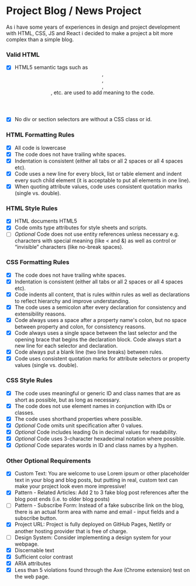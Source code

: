 # Project Blog / News Project
As i have some years of experiences in design and project development with HTML, CSS, JS and React i decided to make a project a bit more complex than a simple blog.

### Valid HTML
- [x] HTML5 semantic tags such as <header>, <footer>, <article>, <section> , etc. are used to add meaning to the code.
- [x] No div or section selectors are without a CSS class or id.

### HTML Formatting Rules
- [x] All code is lowercase
- [x] The code does not have trailing white spaces.
- [x] Indentation is consistent (either all tabs or all 2 spaces or all 4 spaces etc).
- [x] Code uses a new line for every block, list or table element and indent every such child element (it is acceptable to put all elements in one line).
- [x] When quoting attribute values, code uses consistent quotation marks (single vs. double).

### HTML Style Rules
- [x] HTML documents HTML5 <!doctype html>
- [x] Code omits type attributes for style sheets and scripts.
- [ ] *Optional* Code does not use entity references unless necessary e.g. characters with special meaning (like < and &) as well as control or “invisible” characters (like no-break spaces).

### CSS Formatting Rules
- [x] The code does not have trailing white spaces.
- [x] Indentation is consistent (either all tabs or all 2 spaces or all 4 spaces etc).
- [x] Code indents all content, that is rules within rules as well as declarations to reflect hierarchy and improve understanding.
- [x] The code uses a semicolon after every declaration for consistency and extensibility reasons.
- [x] Code always uses a space after a property name's colon, but no space between property and colon, for consistency reasons.
- [x] Code always uses a single space between the last selector and the opening brace that begins the declaration block. Code always start a new line for each selector and declaration.
- [x] Code always put a blank line (two line breaks) between rules.
- [x] Code uses consistent quotation marks for attribute selectors or property values (single vs. double).

### CSS Style Rules	
- [x] The code uses meaningful or generic ID and class names that are as short as possible, but as long as necessary.
- [x] The code does not use element names in conjunction with IDs or classes.
- [x] The code uses shorthand properties where possible.
- [x] *Optional* Code omits unit specification after 0 values.
- [x] *Optional* Code includes leading 0s in decimal values for readability.
- [x] *Optional* Code uses 3-character hexadecimal notation where possible.
- [x] *Optional* Code separates words in ID and class names by a hyphen.

### Other Optional Requirements
- [x] Custom Text: You are welcome to use Lorem ipsum or other placeholder text in your blog and blog posts, but putting in real, custom text can make your project look even more impressive!
- [x] Pattern - Related Articles: Add 2 to 3 fake blog post references after the blog post ends (i.e. to older blog posts)
- [ ] Pattern - Subscribe Form: Instead of a fake subscribe link on the blog, there is an actual form area with name and email - input fields and a subscribe button.
- [x] Project URL: Project is fully deployed on GitHub Pages, Netlify or another hosting provider that is free of charge.
- [ ] Design System: Consider implementing a design system for your webpage.
- [x] Discernable text
- [x] Sufficient color contrast
- [x] ARIA attributes
- [x] Less than 5 violations found through the Axe (Chrome extension) test on the web page.